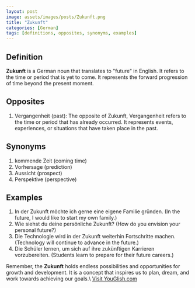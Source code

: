 ```yaml
---
layout: post
image: assets/images/posts/Zukunft.png
title: "Zukunft"
categories: [German]
tags: [definitions, opposites, synonyms, examples]
---
```


## Definition

**Zukunft** is a German noun that translates to "future" in English. It refers to the time or period that is yet to come. It represents the forward progression of time beyond the present moment.

## Opposites

1. Vergangenheit (past): The opposite of Zukunft, Vergangenheit refers to the time or period that has already occurred. It represents events, experiences, or situations that have taken place in the past.

## Synonyms

1. kommende Zeit (coming time)
2. Vorhersage (prediction)
3. Aussicht (prospect)
4. Perspektive (perspective)

## Examples

1. In der Zukunft möchte ich gerne eine eigene Familie gründen. (In the future, I would like to start my own family.)
2. Wie siehst du deine persönliche Zukunft? (How do you envision your personal future?)
3. Die Technologie wird in der Zukunft weiterhin Fortschritte machen. (Technology will continue to advance in the future.)
4. Die Schüler lernen, um sich auf ihre zukünftigen Karrieren vorzubereiten. (Students learn to prepare for their future careers.)

Remember, the **Zukunft** holds endless possibilities and opportunities for growth and development. It is a concept that inspires us to plan, dream, and work towards achieving our goals.\ <a id="yg-widget-0" class="youglish-widget" data-query="Zukunft" data-lang="german" data-components="8412" data-auto-start="0" data-bkg-color="theme_light" data-title="How%20to%20pronounce%20Zukunft%20in%20German"  rel="nofollow" href="https://youglish.com">Visit YouGlish.com</a><script async src="https://youglish.com/public/emb/widget.js" charset="utf-8"></script>